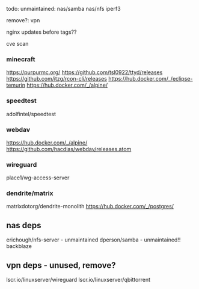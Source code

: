 todo:
unmaintained:
nas/samba
nas/nfs
iperf3

remove?:
vpn

nginx updates before tags??

cve scan

### minecraft
https://purpurmc.org/
https://github.com/tsl0922/ttyd/releases
https://github.com/itzg/rcon-cli/releases
https://hub.docker.com/_/eclipse-temurin
https://hub.docker.com/_/alpine/

### speedtest
adolfintel/speedtest

### webdav
https://hub.docker.com/_/alpine/
https://github.com/hacdias/webdav/releases.atom

### wireguard
place1/wg-access-server

### dendrite/matrix
matrixdotorg/dendrite-monolith
https://hub.docker.com/_/postgres/

## nas deps
erichough/nfs-server - unmaintained
dperson/samba - unmaintained!!
backblaze

## vpn deps - unused, remove?
lscr.io/linuxserver/wireguard
lscr.io/linuxserver/qbittorrent
